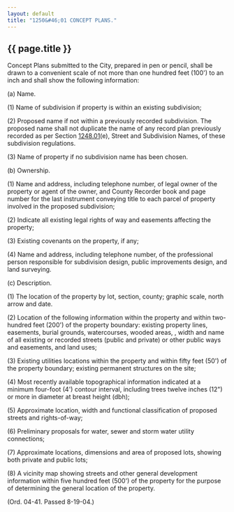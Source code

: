 ```yaml
---
layout: default
title: "1250&#46;01 CONCEPT PLANS."
---
```


{{ page.title }}
----------------

Concept Plans submitted to the City, prepared in pen or pencil, shall be drawn to a convenient scale of not more than one hundred feet (100') to an inch and shall show the following information:

(a) Name.

(1) Name of subdivision if property is within an existing subdivision;

(2) Proposed name if not within a previously recorded subdivision. The proposed name shall not duplicate the name of any record plan previously recorded as per Section [1248.01](4b011158.html)(e), Street and Subdivision Names, of these subdivision regulations.

(3) Name of property if no subdivision name has been chosen.

(b) Ownership.

(1) Name and address, including telephone number, of legal owner of the property or agent of the owner, and County Recorder book and page number for the last instrument conveying title to each parcel of property involved in the proposed subdivision;

(2) Indicate all existing legal rights of way and easements affecting the property;

(3) Existing covenants on the property, if any;

(4) Name and address, including telephone number, of the professional person responsible for subdivision design, public improvements design, and land surveying.

(c) Description.

(1) The location of the property by lot, section, county; graphic scale, north arrow and date.

(2) Location of the following information within the property and within two- hundred feet (200') of the property boundary: existing property lines, easements, burial grounds, watercourses, wooded areas, , width and name of all existing or recorded streets (public and private) or other public ways and easements, and land uses;

(3) Existing utilities locations within the property and within fifty feet (50') of the property boundary; existing permanent structures on the site;

(4) Most recently available topographical information indicated at a minimum four-foot (4') contour interval, including trees twelve inches (12") or more in diameter at breast height (dbh);

(5) Approximate location, width and functional classification of proposed streets and rights-of-way;

(6) Preliminary proposals for water, sewer and storm water utility connections;

(7) Approximate locations, dimensions and area of proposed lots, showing both private and public lots;

(8) A vicinity map showing streets and other general development information within five hundred feet (500') of the property for the purpose of determining the general location of the property.

  (Ord. 04-41. Passed 8-19-04.) 